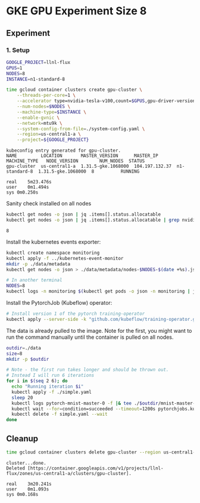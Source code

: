 # GKE GPU Experiment Size 8

## Experiment

### 1. Setup

```bash
GOOGLE_PROJECT=llnl-flux
GPUS=1
NODES=8
INSTANCE=n1-standard-8

time gcloud container clusters create gpu-cluster \
    --threads-per-core=1 \
    --accelerator type=nvidia-tesla-v100,count=$GPUS,gpu-driver-version=latest \
    --num-nodes=$NODES \
    --machine-type=$INSTANCE \
    --enable-gvnic \
    --network=mtu9k \
    --system-config-from-file=./system-config.yaml \
    --region=us-central1-a \
    --project=${GOOGLE_PROJECT} 
```
```console
kubeconfig entry generated for gpu-cluster.
NAME         LOCATION       MASTER_VERSION      MASTER_IP       MACHINE_TYPE   NODE_VERSION        NUM_NODES  STATUS
gpu-cluster  us-central1-a  1.31.5-gke.1068000  104.197.132.37  n1-standard-8  1.31.5-gke.1068000  8          RUNNING

real	5m23.476s
user	0m1.494s
sys	0m0.250s
```

Sanity check installed on all nodes

```bash
kubectl get nodes -o json | jq .items[].status.allocatable
kubectl get nodes -o json | jq .items[].status.allocatable | grep nvidia | wc -l
```
```
8
```

Install the kubernetes events exporter:

```bash
kubectl create namespace monitoring
kubectl apply -f ../kubernetes-event-monitor
mkdir -p ./data/metadata
kubectl get nodes -o json > ./data/metadata/nodes-$NODES-$(date +%s).json

# In another terminal
NODES=8
kubectl logs -n monitoring $(kubectl get pods -o json -n monitoring | jq -r .items[0].metadata.name) -f  |& tee ./data/metadata/events-size-$NODES-$(date +%s).json
```

Install the PytorchJob (Kubeflow) operator:

```bash
# Install version 1 of the pytorch training-operator
kubectl apply --server-side -k "github.com/kubeflow/training-operator.git/manifests/overlays/standalone?ref=v1.8.1"
```

The data is already pulled to the image.  Note for the first, you might want to run the command manually until the container is pulled on all nodes.

```bash
outdir=./data
size=8
mkdir -p $outdir

# Note - the first run takes longer and should be thrown out.
# Instead I will run 6 iterations
for i in $(seq 2 6); do     
  echo "Running iteration $i"
  kubectl apply -f ./simple.yaml
  sleep 20
  kubectl logs pytorch-mnist-master-0 -f |& tee ./$outdir/mnist-master-$size-iter-${i}.out
  kubectl wait --for=condition=succeeded --timeout=1200s pytorchjobs.kubeflow.org/pytorch-mnist
  kubectl delete -f simple.yaml --wait
done
```

## Cleanup 

```bash
time gcloud container clusters delete gpu-cluster --region us-central1-a
```
```console
cluster...done.                                                                                                
Deleted [https://container.googleapis.com/v1/projects/llnl-flux/zones/us-central1-a/clusters/gpu-cluster].

real	3m20.241s
user	0m1.093s
sys	0m0.168s
```
